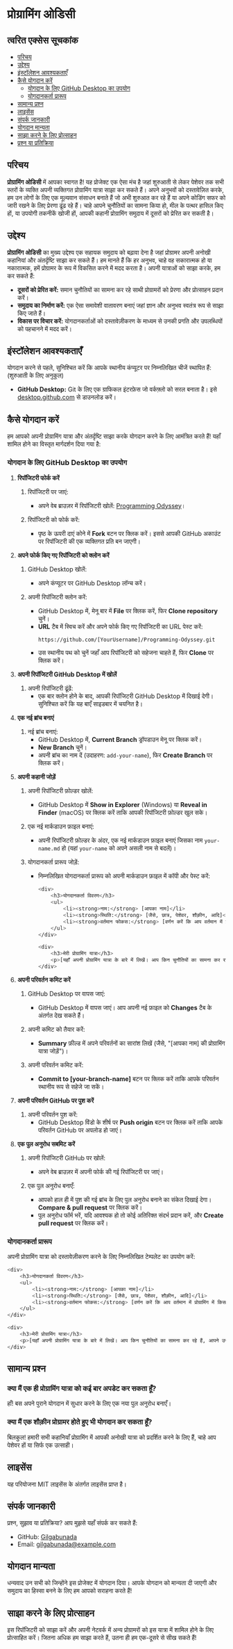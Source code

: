 # प्रोग्रामिंग ओडिसी

## त्वरित एक्सेस सूचकांक

- [परिचय](#परिचय)
- [उद्देश्य](#उद्देश्य)
- [इंस्टॉलेशन आवश्यकताएँ](#इंस्टॉलेशन-आवश्यकताएँ)
- [कैसे योगदान करें](#कैसे-योगदान-करें)
  - [योगदान के लिए GitHub Desktop का उपयोग](#योगदान-के-लिए-github-desktop-का-उपयोग)
  - [योगदानकर्ता प्रारूप](#योगदानकर्ता-प्रारूप)
- [सामान्य प्रश्न](#सामान्य-प्रश्न)
- [लाइसेंस](#लाइसेंस)
- [संपर्क जानकारी](#संपर्क-जानकारी)
- [योगदान मान्यता](#योगदान-मान्यता)
- [साझा करने के लिए प्रोत्साहन](#साझा-करने-के-लिए-प्रोत्साहन)
- [प्रश्न या प्रतिक्रिया](#प्रश्न-या-प्रतिक्रिया)

## परिचय

**प्रोग्रामिंग ओडिसी** में आपका स्वागत है! यह प्रोजेक्ट एक ऐसा मंच है जहां शुरुआती से लेकर पेशेवर तक सभी स्तरों के व्यक्ति अपनी व्यक्तिगत प्रोग्रामिंग यात्रा साझा कर सकते हैं। अपने अनुभवों को दस्तावेज़ित करके, हम उन लोगों के लिए एक मूल्यवान संसाधन बनाते हैं जो अभी शुरुआत कर रहे हैं या अपने कोडिंग सफर को जारी रखने के लिए प्रेरणा ढूंढ रहे हैं। चाहे आपने चुनौतियों का सामना किया हो, मील के पत्थर हासिल किए हों, या उपयोगी तकनीकें खोजी हों, आपकी कहानी प्रोग्रामिंग समुदाय में दूसरों को प्रेरित कर सकती है।

## उद्देश्य

**प्रोग्रामिंग ओडिसी** का मुख्य उद्देश्य एक सहायक समुदाय को बढ़ावा देना है जहां प्रोग्रामर अपनी अनोखी कहानियां और अंतर्दृष्टि साझा कर सकते हैं। हम मानते हैं कि हर अनुभव, चाहे वह सकारात्मक हो या नकारात्मक, हमें प्रोग्रामर के रूप में विकसित करने में मदद करता है। अपनी यात्राओं को साझा करके, हम कर सकते हैं:

- **दूसरों को प्रेरित करें:** समान चुनौतियों का सामना कर रहे साथी प्रोग्रामरों को प्रेरणा और प्रोत्साहन प्रदान करें।
- **समुदाय का निर्माण करें:** एक ऐसा समावेशी वातावरण बनाएं जहां ज्ञान और अनुभव स्वतंत्र रूप से साझा किए जाते हैं।
- **विकास पर विचार करें:** योगदानकर्ताओं को दस्तावेज़ीकरण के माध्यम से उनकी प्रगति और उपलब्धियों को पहचानने में मदद करें।

## इंस्टॉलेशन आवश्यकताएँ

योगदान करने से पहले, सुनिश्चित करें कि आपके स्थानीय कंप्यूटर पर निम्नलिखित चीजें स्थापित हैं: (शुरुआती के लिए अनुकूल)

- **GitHub Desktop:** Git के लिए एक ग्राफिकल इंटरफ़ेस जो वर्कफ़्लो को सरल बनाता है। इसे [desktop.github.com](https://desktop.github.com/) से डाउनलोड करें।

## कैसे योगदान करें

हम आपको अपनी प्रोग्रामिंग यात्रा और अंतर्दृष्टि साझा करके योगदान करने के लिए आमंत्रित करते हैं! यहाँ शामिल होने का विस्तृत मार्गदर्शन दिया गया है:

### योगदान के लिए GitHub Desktop का उपयोग

1. **रिपॉजिटरी फोर्क करें**

   1. रिपॉजिटरी पर जाएं:
      - अपने वेब ब्राउज़र में रिपॉजिटरी खोलें: [Programming Odyssey](https://github.com/Gilgabunada/Programming-Odyssey)।
   
   2. रिपॉजिटरी को फोर्क करें:
      - पृष्ठ के ऊपरी दाएं कोने में **Fork** बटन पर क्लिक करें। इससे आपकी GitHub अकाउंट पर रिपॉजिटरी की एक व्यक्तिगत प्रति बन जाएगी।

2. **अपने फोर्क किए गए रिपॉजिटरी को क्लोन करें**
   1. GitHub Desktop खोलें:
      - अपने कंप्यूटर पर GitHub Desktop लॉन्च करें।
   
   2. अपनी रिपॉजिटरी क्लोन करें:
      - GitHub Desktop में, मेनू बार में **File** पर क्लिक करें, फिर **Clone repository** चुनें।
      - **URL** टैब में स्विच करें और अपने फोर्क किए गए रिपॉजिटरी का URL पेस्ट करें:
        ```bash
        https://github.com/[YourUsername]/Programming-Odyssey.git
        ```
      - उस स्थानीय पथ को चुनें जहाँ आप रिपॉजिटरी को सहेजना चाहते हैं, फिर **Clone** पर क्लिक करें।

3. **अपनी रिपॉजिटरी GitHub Desktop में खोलें**

   1. अपनी रिपॉजिटरी ढूंढें:
      - एक बार क्लोन होने के बाद, आपकी रिपॉजिटरी GitHub Desktop में दिखाई देगी। सुनिश्चित करें कि यह बाएँ साइडबार में चयनित है।

4. **एक नई ब्रांच बनाएं**
   
   1. नई ब्रांच बनाएं:
      - GitHub Desktop में, **Current Branch** ड्रॉपडाउन मेनू पर क्लिक करें।
      - **New Branch** चुनें।
      - अपनी ब्रांच का नाम दें (उदाहरण: `add-your-name`), फिर **Create Branch** पर क्लिक करें।

5. **अपनी कहानी जोड़ें**
   
   1. अपनी रिपॉजिटरी फ़ोल्डर खोलें:
      - GitHub Desktop में **Show in Explorer** (Windows) या **Reveal in Finder** (macOS) पर क्लिक करें ताकि आपकी रिपॉजिटरी फ़ोल्डर खुल सके।
   
   2. एक नई मार्कडाउन फ़ाइल बनाएं:
      - अपनी रिपॉजिटरी फ़ोल्डर के अंदर, एक नई मार्कडाउन फ़ाइल बनाएं जिसका नाम `your-name.md` हो (यहां `your-name` को अपने असली नाम से बदलें)।
   
   3. योगदानकर्ता प्रारूप जोड़ें:
      - निम्नलिखित योगदानकर्ता प्रारूप को अपनी मार्कडाउन फ़ाइल में कॉपी और पेस्ट करें:
   
        ```bash
        <div>
            <h3>योगदानकर्ता विवरण</h3>
            <ul>
                <li><strong>नाम:</strong> [आपका नाम]</li>
                <li><strong>स्थिति:</strong> [जैसे, छात्र, पेशेवर, शौक़ीन, आदि]</li>
                <li><strong>वर्तमान फोकस:</strong> [वर्णन करें कि आप वर्तमान में प्रोग्रामिंग में किस पर ध्यान केंद्रित कर रहे हैं या आप कौन से प्रोजेक्ट पर काम कर रहे हैं।]</li>
            </ul>
        </div>
   
        <div>
            <h3>मेरी प्रोग्रामिंग यात्रा</h3>
            <p>[यहाँ अपनी प्रोग्रामिंग यात्रा के बारे में लिखें। आप किन चुनौतियों का सामना कर रहे हैं, आपने उन्हें कैसे पार किया, और अब आपको प्रोग्रामिंग कठिन या आसान लगती है। इसमें वे सीखें शामिल करें जो दूसरों को प्रेरित कर सकती हैं।]</p>
        </div>
        ```

6. **अपनी परिवर्तन कमिट करें**
    
   1. GitHub Desktop पर वापस जाएं:
      - GitHub Desktop में वापस जाएं। आप अपनी नई फ़ाइल को **Changes** टैब के अंतर्गत देख सकते हैं।
   
   2. अपनी कमिट को तैयार करें:
      - **Summary** फ़ील्ड में अपने परिवर्तनों का सारांश लिखें (जैसे, "[आपका नाम] की प्रोग्रामिंग यात्रा जोड़ें")।
   
   3. अपनी परिवर्तन कमिट करें:
      - **Commit to [your-branch-name]** बटन पर क्लिक करें ताकि आपके परिवर्तन स्थानीय रूप से सहेजे जा सकें।

7. **अपनी परिवर्तन GitHub पर पुश करें**
    
   1. अपनी परिवर्तन पुश करें:
      - GitHub Desktop विंडो के शीर्ष पर **Push origin** बटन पर क्लिक करें ताकि आपके परिवर्तन GitHub पर अपलोड हो जाएं।

8. **एक पुल अनुरोध सबमिट करें**
    
   1. अपनी रिपॉजिटरी GitHub पर खोलें:
      - अपने वेब ब्राउज़र में अपनी फोर्क की गई रिपॉजिटरी पर जाएं।
   
   2. एक पुल अनुरोध बनाएँ:
      - आपको हाल ही में पुश की गई ब्रांच के लिए पुल अनुरोध बनाने का संकेत दिखाई देगा। **Compare & pull request** पर क्लिक करें।
      - पुल अनुरोध फॉर्म भरें, यदि आवश्यक हो तो कोई अतिरिक्त संदर्भ प्रदान करें, और **Create pull request** पर क्लिक करें।

### योगदानकर्ता प्रारूप

अपनी प्रोग्रामिंग यात्रा को दस्तावेज़ीकरण करने के लिए निम्नलिखित टेम्पलेट का उपयोग करें:

```bash
<div>
    <h3>योगदानकर्ता विवरण</h3>
    <ul>
        <li><strong>नाम:</strong> [आपका नाम]</li>
        <li><strong>स्थिति:</strong> [जैसे, छात्र, पेशेवर, शौक़ीन, आदि]</li>
        <li><strong>वर्तमान फोकस:</strong> [वर्णन करें कि आप वर्तमान में प्रोग्रामिंग में किस पर ध्यान केंद्रित कर रहे हैं या आप कौन से प्रोजेक्ट पर काम कर रहे हैं।]</li>
    </ul>
</div>

<div>
    <h3>मेरी प्रोग्रामिंग यात्रा</h3>
    <p>[यहाँ अपनी प्रोग्रामिंग यात्रा के बारे में लिखें। आप किन चुनौतियों का सामना कर रहे हैं, आपने उन्हें कैसे पार किया, और अब आपको प्रोग्रामिंग कठिन या आसान लगती है। इसमें वे सीखें शामिल करें जो दूसरों को प्रेरित कर सकती हैं।]</p>
</div>
```
## सामान्य प्रश्न

### क्या मैं एक ही प्रोग्रामिंग यात्रा को कई बार अपडेट कर सकता हूँ?
हाँ! बस अपने पुराने योगदान में सुधार करने के लिए एक नया पुल अनुरोध बनाएँ।

### क्या मैं एक शौक़ीन प्रोग्रामर होते हुए भी योगदान कर सकता हूँ?
बिलकुल! हमारी सभी कहानियाँ प्रोग्रामिंग में आपकी अनोखी यात्रा को प्रदर्शित करने के लिए हैं, चाहे आप पेशेवर हों या सिर्फ एक उत्साही।

## लाइसेंस
यह परियोजना MIT लाइसेंस के अंतर्गत लाइसेंस प्राप्त है।

## संपर्क जानकारी
प्रश्न, सुझाव या प्रतिक्रिया? आप मुझसे यहाँ संपर्क कर सकते हैं:

- GitHub: [Gilgabunada](https://github.com/Gilgabunada)
- Email: [gilgabunada@example.com](mailto:gilgabunada@example.com)

## योगदान मान्यता
धन्यवाद उन सभी को जिन्होंने इस प्रोजेक्ट में योगदान दिया। आपके योगदान को मान्यता दी जाएगी और समुदाय का हिस्सा बनने के लिए हम आपको सराहना करते हैं!

## साझा करने के लिए प्रोत्साहन
इस रिपॉजिटरी को साझा करें और अपनी नेटवर्क में अन्य प्रोग्रामरों को इस यात्रा में शामिल होने के लिए प्रोत्साहित करें। जितना अधिक हम साझा करते हैं, उतना ही हम एक-दूसरे से सीख सकते हैं!

